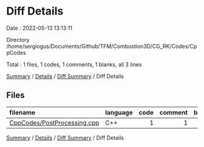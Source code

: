 # Diff Details

Date : 2022-05-13 13:13:11

Directory /home/sergiogus/Documents/Github/TFM/Combustion3D/CG_RK/Codes/CppCodes

Total : 1 files,  1 codes, 1 comments, 1 blanks, all 3 lines

[Summary](results.md) / [Details](details.md) / [Diff Summary](diff.md) / Diff Details

## Files
| filename | language | code | comment | blank | total |
| :--- | :--- | ---: | ---: | ---: | ---: |
| [CppCodes/PostProcessing.cpp](/CppCodes/PostProcessing.cpp) | C++ | 1 | 1 | 1 | 3 |

[Summary](results.md) / [Details](details.md) / [Diff Summary](diff.md) / Diff Details
